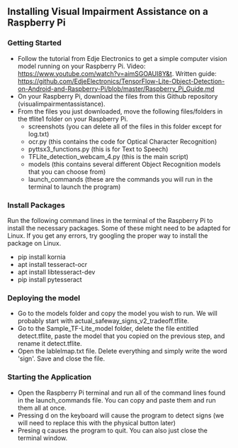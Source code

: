 ## Installing Visual Impairment Assistance on a Raspberry Pi

### Getting Started
* Follow the tutorial from Edje Electronics to get a simple computer vision model running on your Raspberry Pi. Video: https://www.youtube.com/watch?v=aimSGOAUI8Y&t. Written guide: https://github.com/EdjeElectronics/TensorFlow-Lite-Object-Detection-on-Android-and-Raspberry-Pi/blob/master/Raspberry_Pi_Guide.md
* On your Raspberry Pi, download the files from this Github repository (visualimpairmentassistance).
* From the files you just downloaded, move the following files/folders in the tflite1 folder on your Raspberry Pi. 
  * screenshots (you can delete all of the files in this folder except for log.txt)
  * ocr.py (this contains the code for Optical Character Recognition)
  * pyttsx3_functions.py (this is for Text to Speech)
  * TFLite_detection_webcam_4.py (this is the main script)
  * models (this contains several different Object Recognition models that you can choose from)
  * launch_commands (these are the commands you will run in the terminal to launch the program)

### Install Packages
Run the following command lines in the terminal of the Raspberry Pi to install the necessary packages. Some of these might need to be adapted for Linux. If you get any errors, try googling the proper way to install the package on Linux.
* pip install kornia
* apt install tesseract-ocr
* apt install libtesseract-dev
* pip install pytesseract

### Deploying the model
* Go to the models folder and copy the model you wish to run. We will probably start with actual_safeway_signs_v2_tradeoff.tflite. 
* Go to the Sample_TF-Lite_model folder, delete the file entitled detect.tflite, paste the model that you copied on the previous step, and rename it detect.tflite.
* Open the lablelmap.txt file. Delete everything and simply write the word 'sign'. Save and close the file.

### Starting the Application
* Open the Raspberry Pi terminal and run all of the command lines found in the launch_commands file. You can copy and paste them and run them all at once.
* Pressing d on the keyboard will cause the program to detect signs (we will need to replace this with the physical button later)
* Presing q causes the program to quit. You can also just close the terminal window.
